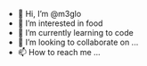 - 👋 Hi, I’m @m3glo
- 👀 I’m interested in food
- 🌱 I’m currently learning to code
- 💞️ I’m looking to collaborate on ...
- 📫 How to reach me ...

<!---
m3glo/m3glo is a ✨ special ✨ repository because its `README.md` (this file) appears on your GitHub profile.
You can click the Preview link to take a look at your changes.
--->

